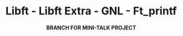<a name="readme-top"></a>
<div align="center">
<h1>Libft - Libft Extra - GNL - Ft_printf</h1>
<p><strong>BRANCH FOR MINI-TALK PROJECT</strong></a></p>
</br>
</div>